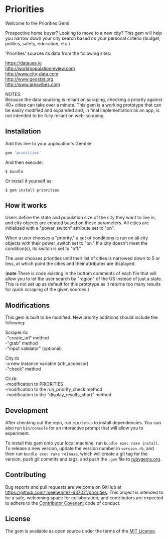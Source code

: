 # Priorities

Welcome to the Priorities Gem! 

Prospective home buyer? Looking to move to a new city? This gem will help you narrow down your city search based on your personal criteria (budget, politics, safety, education, etc.)

'Priorities' sources its data from the following sites:

https://datausa.io  
http://worldpopulationreview.com  
http://www.city-data.com  
http://www.geostat.org  
http://www.areavibes.com

NOTES:  
Because the data sourcing is reliant on scraping, checking a priority against 40+ cities can take over a minute.  This gem is a working prototype that can be easily modified and expanded and, in final implementation as an app, is not intended to be fully reliant on web-scraping.

## Installation

Add this line to your application's Gemfile:

```ruby
gem 'priorities'
```

And then execute:

    $ bundle

Or install it yourself as:

    $ gem install priorities

## How it works

Users define the state and population size of the city they want to live in, and city objects are created based on those parameters.  All cities are initialized with a "power_switch" attribute set to "on".

When a user chooses a "priority," a set of conditions is run on all city objects with their power_switch set to "on."  If a city doesn't meet the condition(s), its switch is set to "off."

The user chooses priorities until their list of cities is narrowed down to 5 or less, at which point the cities and their attributes are displayed.

(**note** There is code existing in the bottom comments of each file that will allow you to let the user search by "region" of the US instead of just a state.  This is not set up as default for this prototype as it returns too many results for quick scraping of the given sources.)

## Modifications

This gem is built to be modified.  New priority additions should include the following:

Scraper.rb:  
-"create_url" method  
-"grab" method  
-"input validator" (optional)  

City.rb  
-a new instance variable (attr_accessor)  
-"check" method  

Cli.rb:  
-modification to PRIORITIES  
-modification to the run_priority_check method  
-modification to the "display_results_short" method  


## Development

After checking out the repo, run `bin/setup` to install dependencies. You can also run `bin/console` for an interactive prompt that will allow you to experiment.

To install this gem onto your local machine, run `bundle exec rake install`. To release a new version, update the version number in `version.rb`, and then run `bundle exec rake release`, which will create a git tag for the version, push git commits and tags, and push the `.gem` file to [rubygems.org](https://rubygems.org).

## Contributing

Bug reports and pull requests are welcome on GitHub at https://github.com/'meebenitez-63702'/priorities. This project is intended to be a safe, welcoming space for collaboration, and contributors are expected to adhere to the [Contributor Covenant](http://contributor-covenant.org) code of conduct.


## License

The gem is available as open source under the terms of the [MIT License](http://opensource.org/licenses/MIT).

